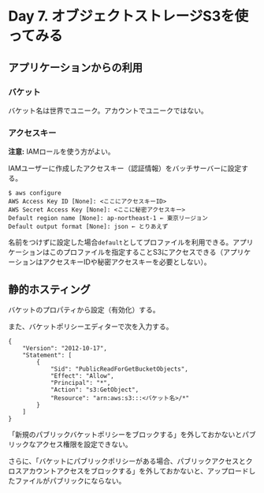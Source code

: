 # Day 7. オブジェクトストレージS3を使ってみる

## アプリケーションからの利用

### バケット

バケット名は世界でユニーク。アカウントでユニークではない。

### アクセスキー

**注意:** IAMロールを使う方がよい。

IAMユーザーに作成したアクセスキー（認証情報）をバッチサーバーに設定する。

```
$ aws configure
AWS Access Key ID [None]: <ここにアクセスキーID>
AWS Secret Access Key [None]: <ここに秘密アクセスキー>
Default region name [None]: ap-northeast-1 ← 東京リージョン
Default output format [None]: json ← とりあえず
```

名前をつけずに設定した場合`default`としてプロファイルを利用できる。アプリケーションはこのプロファイルを指定することS3にアクセスできる（アプリケーションはアクセスキーIDや秘密アクセスキーを必要としない）。

## 静的ホスティング

バケットのプロパティから設定（有効化）する。

また、バケットポリシーエディターで次を入力する。

```
{
    "Version": "2012-10-17",
    "Statement": [
        {
            "Sid": "PublicReadForGetBucketObjects",
            "Effect": "Allow",
            "Principal": "*",
            "Action": "s3:GetObject",
            "Resource": "arn:aws:s3:::<バケット名>/*"
        }
    ]
}
```

「新規のパブリックバケットポリシーをブロックする」を外しておかないとパブリックなアクセス権限を設定できない。

さらに、「バケットにパブリックポリシーがある場合、パブリックアクセスとクロスアカウントアクセスをブロックする」を外しておかないと、アップロードしたファイルがパブリックにならない。